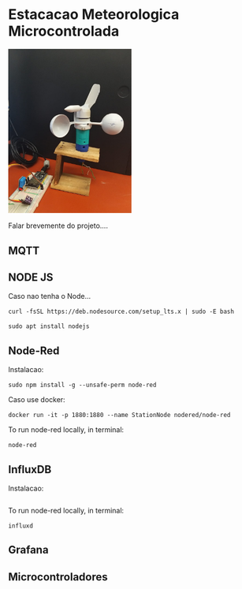 <h1>Estacacao Meteorologica Microcontrolada</h1>
<div></div>
<img src="Imagens/Estacaoo.jpeg" width=250px>

Falar brevemente do projeto....

<h2>MQTT</h2>

<h2>NODE JS</h2>
Caso nao tenha o Node...

```
curl -fsSL https://deb.nodesource.com/setup_lts.x | sudo -E bash
```
```
sudo apt install nodejs
```

<h2>Node-Red</h2>
Instalacao:

```
sudo npm install -g --unsafe-perm node-red
```
Caso use docker:
```
docker run -it -p 1880:1880 --name StationNode nodered/node-red
```
To run node-red locally, in terminal:
```
node-red
```

<h2>InfluxDB</h2>
Instalacao:

```

```
To run node-red locally, in terminal:
```
influxd
```
<h2>Grafana</h2>


<h2>Microcontroladores</h2>
